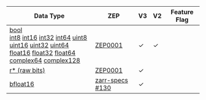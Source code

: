 | Data Type | ZEP | V3 | V2 | Feature Flag |
| --------- | --- | ----- | -- | ------------ |
| [bool]<br>[int8] [int16] [int32] [int64] [uint8] [uint16] [uint32] [uint64]<br>[float16] [float32] [float64]<br>[complex64] [complex128] | [ZEP0001] | &check; | &check; | |
[r* (raw bits)] | [ZEP0001] | &check; | | |
| [bfloat16] | [zarr-specs #130] | &check; | | |

[bool]: crate::array::data_type::DataType::Bool
[int8]: crate::array::data_type::DataType::Int8
[int16]: crate::array::data_type::DataType::Int16
[int32]: crate::array::data_type::DataType::Int32
[int64]: crate::array::data_type::DataType::Int64
[uint8]: crate::array::data_type::DataType::UInt8
[uint16]: crate::array::data_type::DataType::UInt16
[uint32]: crate::array::data_type::DataType::UInt32
[uint64]: crate::array::data_type::DataType::UInt64
[float16]: crate::array::data_type::DataType::Float16
[float32]: crate::array::data_type::DataType::Float32
[float64]: crate::array::data_type::DataType::Float64
[complex64]: crate::array::data_type::DataType::Complex64
[complex128]: crate::array::data_type::DataType::Complex128
[bfloat16]: crate::array::data_type::DataType::BFloat16
[r* (raw bits)]: crate::array::data_type::DataType::RawBits

[ZEP0001]: https://zarr.dev/zeps/accepted/ZEP0001.html
[zarr-specs #130]: https://github.com/zarr-developers/zarr-specs/issues/130

